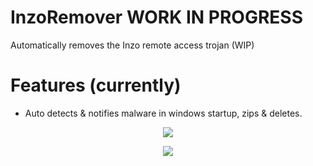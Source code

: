 # InzoRemover  WORK IN PROGRESS

Automatically removes the Inzo remote access trojan (WIP)

# Features (currently)
- Auto detects & notifies malware in windows startup, zips & deletes.

<p align="center">
  <img src="https://i.imgur.com/RfgEmPq.png">
</p>

<p align="center">
  <img src="https://i.imgur.com/Rb0ebYa.png">
</p>

